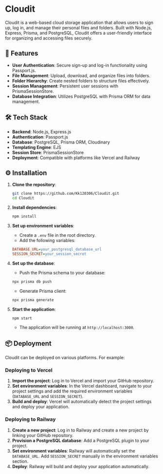 # Cloudit

Cloudit is a web-based cloud storage application that allows users to sign up, log in, and manage their personal files and folders. Built with Node.js, Express, Prisma, and PostgreSQL, Cloudit offers a user-friendly interface for organizing and accessing files securely.

## 🚀 Features

- **User Authentication**: Secure sign-up and log-in functionality using Passport.js.
- **File Management**: Upload, download, and organize files into folders.
- **Folder Hierarchy**: Create nested folders to structure files effectively.
- **Session Management**: Persistent user sessions with PrismaSessionStore.
- **Database Integration**: Utilizes PostgreSQL with Prisma ORM for data management.

## 🛠️ Tech Stack

- **Backend**: Node.js, Express.js
- **Authentication**: Passport.js
- **Database**: PostgreSQL, Prisma ORM, Cloudinary
- **Templating Engine**: EJS
- **Session Store**: PrismaSessionStore
- **Deployment**: Compatible with platforms like Vercel and Railway

## ⚙️ Installation

1. **Clone the repository**:
   ```bash
   git clone https://github.com/Kk120306/Cloudit.git
   cd Cloudit
   ```

2. **Install dependencies**:
   ```bash
   npm install
   ```

3. **Set up environment variables**:
   - Create a `.env` file in the root directory.
   - Add the following variables:
   ```ini
   DATABASE_URL=your_postgresql_database_url
   SESSION_SECRET=your_session_secret
   ```

4. **Set up the database**:
   - Push the Prisma schema to your database:
   ```bash
   npx prisma db push
   ```
   - Generate Prisma client:
   ```bash
   npx prisma generate
   ```

5. **Start the application**:
   ```bash
   npm start
   ```
   - The application will be running at `http://localhost:3000`.

## 📦 Deployment

Cloudit can be deployed on various platforms. For example:

### Deploying to Vercel

1. **Import the project**: Log in to Vercel and import your GitHub repository.
2. **Set environment variables**: In the Vercel dashboard, navigate to your project settings and add the required environment variables (`DATABASE_URL` and `SESSION_SECRET`).
3. **Build and deploy**: Vercel will automatically detect the project settings and deploy your application.

### Deploying to Railway

1. **Create a new project**: Log in to Railway and create a new project by linking your GitHub repository.
2. **Provision a PostgreSQL database**: Add a PostgreSQL plugin to your project.
3. **Set environment variables**: Railway will automatically set the `DATABASE_URL`. Add `SESSION_SECRET` manually in the environment variables section.
4. **Deploy**: Railway will build and deploy your application automatically.
